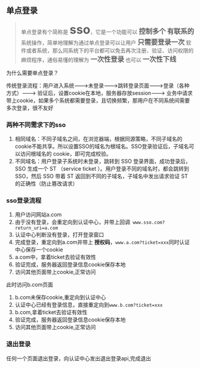 ## 单点登录

> 单点登录有个简称是 **<font size=6>sso</font>**，它是一个功能可以 **<font size=4>控制多个</font>** **<font size=4>有联系的</font>** 系统操作，简单地理解为通过单点登录可以让用户 **<font size=4>只需要登录一次</font>** 软件或者系统，那么同系统下的平台都可以免去再次注册、验证、访问权限的麻烦程序，通俗易懂的理解为 **<font size=4>一次性登录</font>** 也可以 **<font size=4>一次性下线</font>**

为什么需要单点登录？

传统登录流程：用户进入系统--->未登录--->跳转登录页面--->登录（各种方式）---> 验证后，设置cookie在本地，服务器存放session---> 业务中请求带上cookie，如果多个系统都需要登录，且切换频繁，那用户在不同系统间需要多次登录，很不友好

### 两种不同需求下的sso

1. 相同域名：不同子域名之间，在浏览器端，根据同源策略，不同子域名的cookie不能共享。所以设置SSO的域名为根域名。SSO登录验证后，子域名可以访问根域名的 cookie，即可完成校验。
2. 不同域名：用户登录子系统时未登录，跳转到 SSO 登录界面，成功登录后，SSO 生成一个 ST （service ticket ）。用户登录不同的域名时，都会跳转到 SSO，然后 SSO 带着 ST 返回到不同的子域名，子域名中发出请求验证 ST 的正确性（防止篡改请求）

### sso登录流程

1. 用户访问网站a.com
2. 由于没有登录，会重定向到认证中心，并带上回调` www.sso.com?return_uri=a.com`
3. 认证中心判断没有登录，打开登录窗口
4. 完成登录，重定向到a.com并带上 **授权码**，`www.a.com?ticket=xxx`同时认证中心保存一个cookie
5. a.com中，拿着ticket去验证有效性
6. 验证完成，服务器返回登录信息cookie保存本地
7. 访问其他页面带上cookie,正常访问

此时访问b.com页面

1. b.com未保存cookie,重定向到认证中心
2. 认证中心已经有登录信息，直接重定向到`www.b.com?ticket=xxx`
3. b.com,拿着ticket去验证有效性
4. 验证完成，服务器返回登录信息cookie保存本地
5. 访问其他页面带上cookie,正常访问

### 退出登录

任何一个页面退出登录，向认证中心发出退出登录api,完成退出
